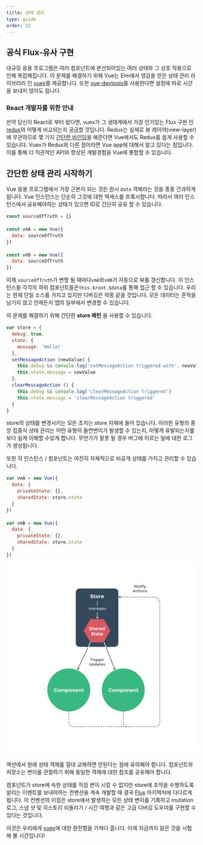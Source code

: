 ```yaml
---
title: 상태 관리
type: guide
order: 22
---
```


## 공식 Flux-유사 구현

대규모 응용 프로그램은 여러 컴포넌트에 분산되어있는 여러 상태와 그 상호 작용으로 인해 복잡해집니다. 이 문제를 해결하기 위해 Vue는 Elm에서 영감을 얻은 상태 관리 라이브러리 인 [vuex](https://github.com/vuejs/vuex)를 제공합니다. 또한 [vue-devtools](https://github.com/vuejs/vue-devtools)를 사용한다면 설정에 따로 시간을 보내지 않아도 됩니다.

### React 개발자를 위한 안내

만약 당신이 React로 부터 왔다면, vuex가 그 생태계에서 가장 인기있는 Flux 구현 인 [redux](https://github.com/reactjs/redux)와 어떻게 비교되는지 궁금할 것입니다. Redux는 실제로 뷰 레이어(view-layer)에 무관하므로 몇 가지 [간단한 바인딩](https://github.com/egoist/revue)을 해준다면 Vue에서도 Redux를 쉽게 사용할 수 있습니다. Vuex가 Redux와 다른 점이라면 Vue app에 대해서 알고 있다는 점입니다. 이를 통해 더 직관적인 API와 향상된 개발경험을 Vue에 통합할 수 있습니다.

## 간단한 상태 관리 시작하기

Vue 응용 프로그램에서 가장 근본이 되는 것은 원시 `data` 객체라는 것을 종종 간과하게됩니다. Vue 인스턴스는 단순히 그것에 대한 액세스를 프록시합니다. 따라서 여러 인스턴스에서 공유해야하는 상태가 있으면 ID로 간단히 공유 할 수 있습니다.

``` js
const sourceOfTruth = {}

const vmA = new Vue({
  data: sourceOfTruth
})

const vmB = new Vue({
  data: sourceOfTruth
})
```

이제 `sourceOfTruth`가 변형 될 때마다`vmA`와`vmB`가 자동으로 뷰를 갱신합니다. 이 인스턴스들 각각의 하위 컴포넌트들은`this.$root.$data`를 통해 접근 할 수 있습니다. 우리는 현재 단일 소스를 가지고 있지만 디버깅은 악몽 같을 것입니다. 모든 데이터는 흔적을 남기지 않고 언제든지 앱의 일부에서 변경할 수 있습니다.

이 문제를 해결하기 위해 간단한 **store 패턴** 을 사용할 수 있습니다.

``` js
var store = {
  debug: true,
  state: {
    message: 'Hello!'
  },
  setMessageAction (newValue) {
    this.debug && console.log('setMessageAction triggered with', newValue)
    this.state.message = newValue
  },
  clearMessageAction () {
    this.debug && console.log('clearMessageAction triggered')
    this.state.message = 'clearMessageAction triggered'
  }
}
```

store의 상태를 변경시키는 모든 조치는 store 자체에 들어 있습니다. 이러한 유형의 중앙 집중식 상태 관리는 어떤 유형의 돌연변이가 발생할 수 있는지, 어떻게 유발되는지를보다 쉽게 이해할 수있게 합니다. 무언가가 잘못 될 경우 버그에 이르는 일에 대한 로그가 생성됩니다.

또한 각 인스턴스 / 컴포넌트는 여전히 자체적으로 비공개 상태를 가지고 관리할 수 있습니다.

``` js
var vmA = new Vue({
  data: {
    privateState: {},
    sharedState: store.state
  }
})

var vmB = new Vue({
  data: {
    privateState: {},
    sharedState: store.state
  }
})
```

![상태 관리](/images/state.png)

<p class="tip">액션에서 원래 상태 객체를 절대 교체하면 안된다는 점에 유의해야 합니다. 컴포넌트와 저장소는 변이를 관찰하기 위해 동일한 객체에 대한 참조를 공유해야 합니다.</p>

컴포넌트가 store에 속한 상태를 직접 변이 시킬 수 없지만 store에 조작을 수행하도록 알리는 이벤트를 보내야하는 컨벤션을 계속 개발할 때 결국 [Flux](https://facebook.github.io/flux) 아키텍처에 다다르게 됩니다. 이 컨벤션의 이점은 store에서 발생하는 모든 상태 변이를 기록하고 mutation 로그, 스냅 샷 및 히스토리 되돌리기 / 시간 여행과 같은 고급 디버깅 도우미를 구현할 수 있다는 것입니다.

이것은 우리에게 [vuex](https://github.com/vuejs/vuex)에 대한 완전함을 가져다 줍니다. 이제 지금까지 읽은 것을 시험해 볼 시간입니다!
